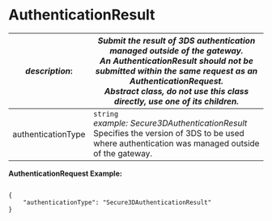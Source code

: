 
# AuthenticationResult

| *description*:   | *Submit the result of 3DS authentication managed outside of the gateway. <br/> An AuthenticationResult should not be submitted within the same request as an AuthenticationRequest.  <br/> Abstract class, do not use this class directly, use one of its children.*|
|----|----|
| authenticationType |     ``` string ``` <br/> *example: Secure3DAuthenticationResult*  <br/> Specifies the version of 3DS to be used where authentication was managed outside of the gateway.|

**AuthenticationRequest Example:**

```{r}

{
    "authenticationType": "Secure3DAuthenticationResult" 
}
```
